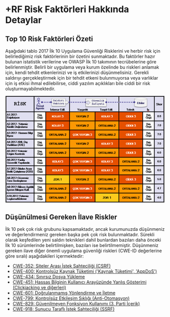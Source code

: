 # +RF Risk Faktörleri Hakkında Detaylar

## Top 10 Risk Faktörleri Özeti

Aşağıdaki tablo 2017 İlk 10 Uygulama Güvenliği Risklerini ve herbir risk için belirlediğimiz risk faktörlerinin bir özetini sunmaktadır. Bu faktörler hazır bulunan istatistik verilerine ve OWASP İlk 10 takımının tecrübelerine göre belirlenmiştir. Belirli bir uygulama veya kurum özelinde bu riskleri anlamak için, kendi tehdit etkenlerinizi ve iş etkilerinizi düşünmelisiniz. Gerekli saldırıyı gerçekleştirmek için bir tehdit etkeni bulunmuyorsa veya varlıklar için iş etkisi ihmal edilebilirse, ciddi yazılım açıklıkları bile ciddi bir risk oluşturmayabilmektedir.

![Risk Faktörleri Tablosu](OWASP%20Top%2010/Top10/2017/tr/images/0xc1-risk-factor-table.png)

## Düşünülmesi Gereken İlave Riskler

İlk 10 pek çok risk grubunu kapsamaktadır, ancak kurumunuzda düşünmeniz ve değerlendirmeniz gereken başka pek çok risk bulunmaktadır. Sürekli olarak keşfedilen yeni saldırı teknikleri dahil bunlardan bazıları daha önceki İlk 10 sürümlerinde belirtilmişken, bazıları ise belirtilmemiştir. Düşünmeniz gereken ilave diğer önemli uygulama güvenliği riskleri (CWE-ID değerlerine göre sıralı) aşağıdakileri içermektedir:

* [CWE-352: Siteler Arası İstek Sahteciliği (CSRF)](https://cwe.mitre.org/data/definitions/352.html)
* [CWE-400: Kontrolsüz Kaynak Tüketimi ('Kaynak Tüketimi', 'AppDoS')](https://cwe.mitre.org/data/definitions/400.html)
* [CWE-434: Sınırsız Dosya Yükleme](https://cwe.mitre.org/data/definitions/434.html)
* [CWE-451: Hassas Bilginin Kullanıcı Arayüzünde Yanlış Gösterimi (Clickjacking ve diğerleri)](https://cwe.mitre.org/data/definitions/451.html)
* [CWE-601: Doğrulanmamış Yönlendirme ve İletme](https://cwe.mitre.org/data/definitions/601.html)
* [CWE-799: Kontrolsüz Etkileşim Sıklığı (Anti-Otomasyon)](https://cwe.mitre.org/data/definitions/799.html)
* [CWE-829: Güvenilmeyen Fonksiyon Kullanımı (3. Parti İçerik)](https://cwe.mitre.org/data/definitions/829.html)
* [CWE-918: Sunucu Taraflı İstek Sahteciliği (SSRF)](https://cwe.mitre.org/data/definitions/918.html)


